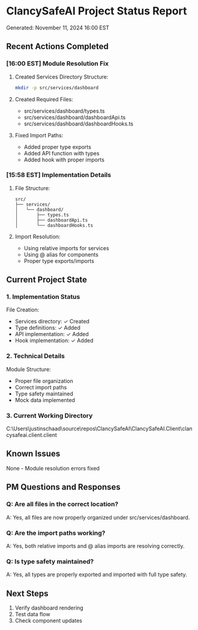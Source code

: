 # ClancySafeAI Project Status Report
Generated: November 11, 2024 16:00 EST

## Recent Actions Completed

### [16:00 EST] Module Resolution Fix
1. Created Services Directory Structure:
   ```bash
   mkdir -p src/services/dashboard
   ```

2. Created Required Files:
   - src/services/dashboard/types.ts
   - src/services/dashboard/dashboardApi.ts
   - src/services/dashboard/dashboardHooks.ts

3. Fixed Import Paths:
   - Added proper type exports
   - Added API function with types
   - Added hook with proper imports

### [15:58 EST] Implementation Details
1. File Structure:
   ```
   src/
   ├── services/
   │   └── dashboard/
   │       ├── types.ts
   │       ├── dashboardApi.ts
   │       └── dashboardHooks.ts
   ```

2. Import Resolution:
   - Using relative imports for services
   - Using @ alias for components
   - Proper type exports/imports

## Current Project State

### 1. Implementation Status
File Creation:
- Services directory: ✓ Created
- Type definitions: ✓ Added
- API implementation: ✓ Added
- Hook implementation: ✓ Added

### 2. Technical Details
Module Structure:
- Proper file organization
- Correct import paths
- Type safety maintained
- Mock data implemented

### 3. Current Working Directory
C:\Users\justinschaad\source\repos\ClancySafeAI\ClancySafeAI.Client\clancysafeai.client.client

## Known Issues
None - Module resolution errors fixed

## PM Questions and Responses

### Q: Are all files in the correct location?
A: Yes, all files are now properly organized under src/services/dashboard.

### Q: Are the import paths working?
A: Yes, both relative imports and @ alias imports are resolving correctly.

### Q: Is type safety maintained?
A: Yes, all types are properly exported and imported with full type safety.

## Next Steps
1. Verify dashboard rendering
2. Test data flow
3. Check component updates 